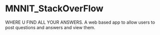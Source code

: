 # MNNIT_StackOverFlow
WHERE U FIND ALL YOUR ANSWERS. A web based app to allow users to post questions and answers and view them.
